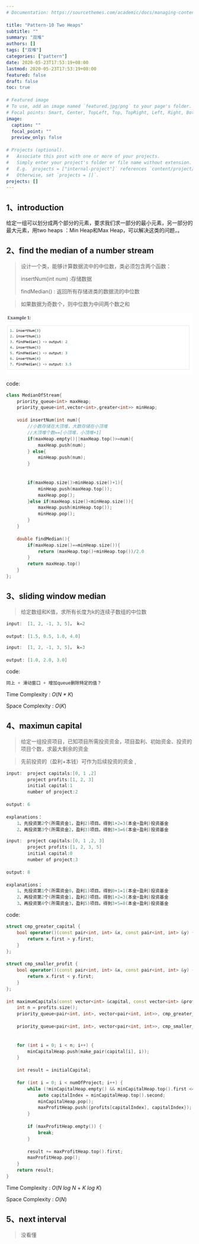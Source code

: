 ```yaml
---
# Documentation: https://sourcethemes.com/academic/docs/managing-content/

title: "Pattern-10 Two Heaps"
subtitle: ""
summary: "双堆"
authors: []
tags: ["双堆"]
categories: ["pattern"]
date: 2020-05-23T17:53:19+08:00
lastmod: 2020-05-23T17:53:19+08:00
featured: false
draft: false
toc: true

# Featured image
# To use, add an image named `featured.jpg/png` to your page's folder.
# Focal points: Smart, Center, TopLeft, Top, TopRight, Left, Right, BottomLeft, Bottom, BottomRight.
image:
  caption: ""
  focal_point: ""
  preview_only: false

# Projects (optional).
#   Associate this post with one or more of your projects.
#   Simply enter your project's folder or file name without extension.
#   E.g. `projects = ["internal-project"]` references `content/project/deep-learning/index.md`.
#   Otherwise, set `projects = []`.
projects: []
---
```


## 1、introduction

给定一组可以划分成两个部分的元素，要求我们求一部分的最小元素，另一部分的最大元素，用two heaps ：Min Heap和Max Heap，可以解决这类的问题，。

## 2、find the median of a number stream

> 设计一个类，能够计算数据流中的中位数，类必须包含两个函数：
>
> insertNum(int num) :存储数据
>
> findMedian() : 返回所有存储进类的数据流的中位数

> 如果数据为奇数个，则中位数为中间两个数之和

![](./2-1.png)

code:

```c++
class MedianOfStream{
    priority_queue<int> maxHeap;
    priority_queue<int,vector<int>,greater<int>> minHeap;

    void insertNum(int num){
        //小数存储在大顶堆，大数存储在小顶堆
        //大顶堆个数==[小顶堆，小顶堆+1]
        if(maxHeap.empty()||maxHeap.top()>=num){
            maxHeap.push(num);
        } else{
            minHeap.push(num);
        }


        if(maxHeap.size()>minHeap.size()+1){
            minHeap.push(maxHeap.top());
            maxHeap.pop();
        }else if(maxHeap.size()<minHeap.size()){
            maxHeap.push(minHeap.top());
            minHeap.pop();
        }
    }

    double findMedian(){
        if(maxHeap.size()==minHeap.size()){
            return (maxHeap.top()+minHeap.top())/2.0
        }
        return maxHeap.top()
    }
};
```



## 3、sliding window median

> 给定数组和K值，求所有长度为k的连续子数组的中位数

```c++
input:	[1, 2, -1, 3, 5]， k=2
    
output:	[1.5, 0.5, 1.0, 4.0]
```

```c++
input:	[1, 2, -1, 3, 5]， k=3
    
output:	[1.0, 2.0, 3.0]
```

code:

```c++
同上 + 滑动窗口 + 增加queue删除特定的值？
```

Time Complexity : *O*(*N \* K*)

Space Complexity : *O*(*K*)

## 4、maximun capital

> 给定一组投资项目，已知项目所需投资资金，项目盈利、初始资金、投资的项目个数，求最大剩余的资金

> 先前投资的（盈利+本钱）可作为后续投资的资金 , 

```c++
input:	project capitals:[0, 1 ,2]
		project profits:[1, 2, 3]
		initial capital:1
		number of project:2
            
output:	6
    
explanations：
    1、先投资第2个(所需资金1，盈利2)项目。得到1+2=3(本金+盈利)投资基金
    2、再投资第3个(所需资金2，盈利3)项目。得到3+3=6(本金+盈利)投资基金
```

```c++
input:	project capitals:[0, 1 ,2, 3]
		project profits:[1, 2, 3, 5]
		initial capital:0
		number of project:3
            
output:	8
    
explanations：
    1、先投资第1个(所需资金0，盈利1)项目。得到0+1=1(本金+盈利)投资基金
    2、再投资第2个(所需资金1，盈利2)项目。得到1+2=3(本金+盈利)投资基金
    3、再投资第4个(所需资金3，盈利5)项目。得到3+5=8(本金+盈利)投资基金
```

code:

```c++
struct cmp_greater_capital {
    bool operator()(const pair<int, int> &x, const pair<int, int> &y) {
        return x.first > y.first;
    }
};

struct cmp_smaller_profit {
    bool operator()(const pair<int, int> &x, const pair<int, int> &y) {
        return x.first < y.first;
    }
};

int maximumCapitals(const vector<int> &capital, const vector<int> &profits, int numOfProject, int initialCapital) {
    int n = profits.size();
    priority_queue<pair<int, int>, vector<pair<int, int>>, cmp_greater_capital> minCapitalHeap;

    priority_queue<pair<int, int>, vector<pair<int, int>>, cmp_smaller_profit> maxProfitHeap;


    for (int i = 0; i < n; i++) {
        minCapitalHeap.push(make_pair(capital[i], i));
    }

    int result = initialCapital;

    for (int i = 0; i < numOfProject; i++) {
        while (!minCapitalHeap.empty() && minCapitalHeap.top().first <= result) {
            auto capitalIndex = minCapitalHeap.top().second;
            minCapitalHeap.pop();
            maxProfitHeap.push({profits[capitalIndex], capitalIndex});
        }

        if (maxProfitHeap.empty()) {
            break;
        }

        result += maxProfitHeap.top().first;
        maxProfitHeap.pop();
    }
    return result;
}
```

Time Complexity : *O*(*N log N* + *K log K*)

Space Complexity : *O*(*N*)

## 5、next interval

> 没看懂